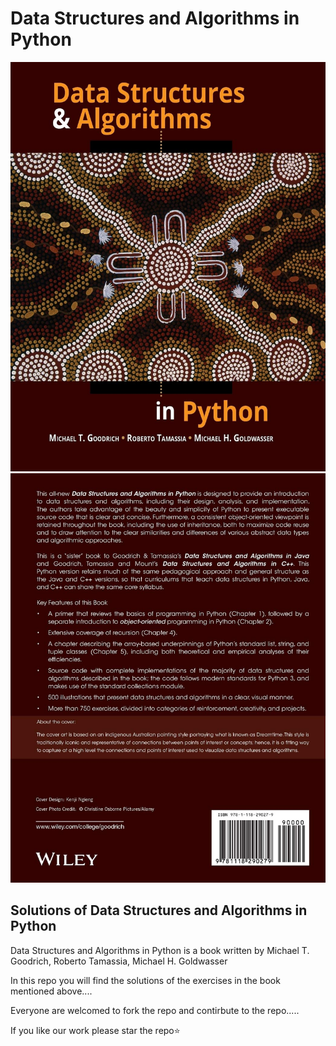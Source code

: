 # Data Structures and Algorithms in Python
[![Data Structures and Algorithms in Python](images/front.jpeg "BOOK")](https://www.amazon.in/Structures-Algorithms-Python-Michael-Goodrich/dp/1118290275/ref=tmm_hrd_swatch_0?_encoding=UTF8&qid=1616846979&sr=8-5)
[![Data Structures and Algorithms in Python](images/back.jpeg "BOOK")](https://www.amazon.in/Structures-Algorithms-Python-Michael-Goodrich/dp/1118290275/ref=tmm_hrd_swatch_0?_encoding=UTF8&qid=1616846979&sr=8-5)


## Solutions of Data Structures and Algorithms in Python

Data Structures and Algorithms in Python is a book written by Michael T. Goodrich, Roberto Tamassia, Michael H. Goldwasser


In this repo you will find the solutions of the exercises in the book mentioned above....

Everyone are welcomed to fork the repo and contirbute to the repo.....

If you like our work please star the repo⭐️
